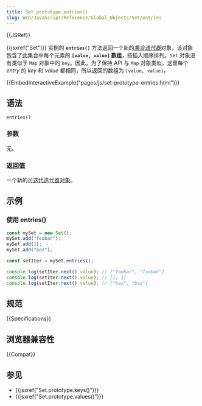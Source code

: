 ```yaml
---
title: Set.prototype.entries()
slug: Web/JavaScript/Reference/Global_Objects/Set/entries
---
```


{{JSRef}}

{{jsxref("Set")}} 实例的 **`entries()`** 方法返回一个新的[_集合迭代器_](/zh-CN/docs/Web/JavaScript/Reference/Global_Objects/Iterator)对象，该对象包含了此集合中每个元素的 **`[value, value]` 数组**，按插入顺序排列。`Set` 对象没有类似于 `Map` 对象中的 `key`。因此，为了保持 API 与 `Map` 对象类似，这里每个 _entry_ 的 _key_ 和 _value_ 都相同，所以返回的数组为 `[value, value]`。

{{EmbedInteractiveExample("pages/js/set-prototype-entries.html")}}

## 语法

```js-nolint
entries()
```

### 参数

无。

### 返回值

一个新的[可迭代迭代器对象](/zh-CN/docs/Web/JavaScript/Reference/Global_Objects/Iterator)。

## 示例

### 使用 entries()

```js
const mySet = new Set();
mySet.add("foobar");
mySet.add(1);
mySet.add("baz");

const setIter = mySet.entries();

console.log(setIter.next().value); // ["foobar", "foobar"]
console.log(setIter.next().value); // [1, 1]
console.log(setIter.next().value); // ["baz", "baz"]
```

## 规范

{{Specifications}}

## 浏览器兼容性

{{Compat}}

## 参见

- {{jsxref("Set.prototype.keys()")}}
- {{jsxref("Set.prototype.values()")}}
